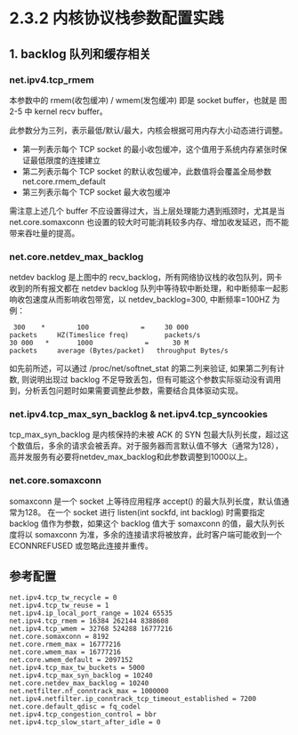 # 2.3.2 内核协议栈参数配置实践


## 1. backlog 队列和缓存相关

### net.ipv4.tcp_rmem

本参数中的 rmem(收包缓冲) / wmem(发包缓冲) 即是 socket buffer，也就是 图 2-5 中 kernel recv buffer。

此参数分为三列，表示最低/默认/最大，内核会根据可用内存大小动态进行调整。

- 第一列表示每个 TCP socket 的最小收包缓冲，这个值用于系统内存紧张时保证最低限度的连接建立
- 第二列表示每个 TCP socket 的默认收包缓冲，此数值将会覆盖全局参数 net.core.rmem_default
- 第三列表示每个 TCP socket 最大收包缓冲


需注意上述几个 buffer 不应设置得过大，当上层处理能力遇到瓶颈时，尤其是当 net.core.somaxconn 也设置的较大时可能消耗较多内存、增加收发延迟，而不能带来吞吐量的提高。


### net.core.netdev_max_backlog

netdev backlog 是上图中的 recv_backlog，所有网络协议栈的收包队列，网卡收到的所有报文都在 netdev backlog 队列中等待软中断处理，和中断频率一起影响收包速度从而影响收包带宽，以 netdev_backlog=300, 中断频率=100HZ 为例：

```
 300    *        100             =     30 000
packets     HZ(Timeslice freq)         packets/s
30 000   *       1000             =      30 M
packets     average (Bytes/packet)   throughput Bytes/s
```

如先前所述，可以通过 /proc/net/softnet_stat 的第二列来验证, 如果第二列有计数, 则说明出现过 backlog 不足导致丢包，但有可能这个参数实际驱动没有调用到，分析丢包问题时如果需要调整此参数，需要结合具体驱动实现。

### net.ipv4.tcp_max_syn_backlog & net.ipv4.tcp_syncookies

tcp_max_syn_backlog 是内核保持的未被 ACK 的 SYN 包最大队列长度，超过这个数值后，多余的请求会被丢弃。对于服务器而言默认值不够大（通常为128），高并发服务有必要将netdev_max_backlog和此参数调整到1000以上。


### net.core.somaxconn

somaxconn 是一个 socket 上等待应用程序 accept() 的最大队列长度，默认值通常为128。
在一个 socket 进行 listen(int sockfd, int backlog) 时需要指定 backlog 值作为参数，如果这个 backlog 值大于 somaxconn 的值，最大队列长度将以 somaxconn 为准，多余的连接请求将被放弃，此时客户端可能收到一个 ECONNREFUSED 或忽略此连接并重传。



## 参考配置

```
net.ipv4.tcp_tw_recycle = 0
net.ipv4.tcp_tw_reuse = 1
net.ipv4.ip_local_port_range = 1024 65535
net.ipv4.tcp_rmem = 16384 262144 8388608
net.ipv4.tcp_wmem = 32768 524288 16777216
net.core.somaxconn = 8192
net.core.rmem_max = 16777216
net.core.wmem_max = 16777216
net.core.wmem_default = 2097152
net.ipv4.tcp_max_tw_buckets = 5000
net.ipv4.tcp_max_syn_backlog = 10240
net.core.netdev_max_backlog = 10240
net.netfilter.nf_conntrack_max = 1000000
net.ipv4.netfilter.ip_conntrack_tcp_timeout_established = 7200
net.core.default_qdisc = fq_codel
net.ipv4.tcp_congestion_control = bbr
net.ipv4.tcp_slow_start_after_idle = 0
```